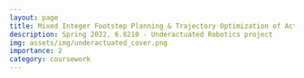 ```yaml
---
layout: page
title: Mixed Integer Footstep Planning & Trajectory Optimization of Active Compass Gait Walker*
description: Spring 2022, 6.8210 - Underactuated Robotics project
img: assets/img/underactuated_cover.png
importance: 2
category: coursework
---
```

